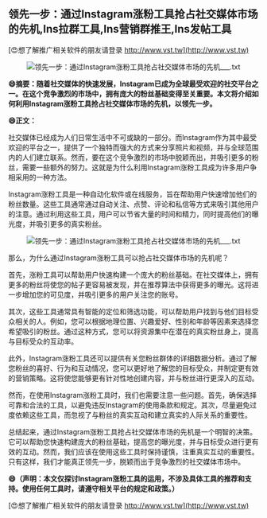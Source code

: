 ## **领先一步：通过Instagram涨粉工具抢占社交媒体市场的先机,Ins拉群工具,Ins营销群推王,Ins发帖工具**

[😍想了解推广相关软件的朋友请登录 http://www.vst.tw](http://www.vst.tw)

 <center><img src="https://vst.tw/MP4/tuiguang/png/0.png" alt="领先一步：通过Instagram涨粉工具抢占社交媒体市场的先机___.txt"></center>

**😄摘要：随着社交媒体的快速发展，Instagram已成为全球最受欢迎的社交平台之一。在这个竞争激烈的市场中，拥有庞大的粉丝基础变得至关重要。本文将介绍如何利用Instagram涨粉工具抢占社交媒体市场的先机，以领先一步。**

**😄正文：**

社交媒体已经成为人们日常生活中不可或缺的一部分。而Instagram作为其中最受欢迎的平台之一，提供了一个独特而强大的方式来分享照片和视频，并与全球范围内的人们建立联系。然而，要在这个竞争激烈的市场中脱颖而出，并吸引更多的粉丝，需要一些额外的努力。这就是为什么利用Instagram涨粉工具成为许多用户争相采用的一种方法。

Instagram涨粉工具是一种自动化软件或在线服务，旨在帮助用户快速增加他们的粉丝数量。这些工具通常通过自动关注、点赞、评论和私信等方式来吸引其他用户的注意。通过利用这些工具，用户可以节省大量的时间和精力，同时提高他们的曝光度，并吸引更多的真实粉丝。

 <center><img src="https://vst.tw/MP4/tuiguang/png/5.png" alt="领先一步：通过Instagram涨粉工具抢占社交媒体市场的先机___.txt"></center>

那么，为什么通过Instagram涨粉工具可以抢占社交媒体市场的先机呢？

首先，涨粉工具可以帮助用户快速构建一个庞大的粉丝基础。在社交媒体上，拥有更多的粉丝将使您的帖子更容易被发现，并在推荐算法中获得更多的曝光。这将进一步增加您的可见度，并吸引更多的用户关注您的账号。

其次，这些工具通常具有智能的定位和筛选功能，可以帮助用户找到与他们目标受众相关的人。例如，您可以根据地理位置、兴趣爱好、性别和年龄等因素来选择您希望吸引的粉丝。通过这种方式，您可以将资源集中在潜在的真实粉丝身上，提高与目标受众的互动率。

此外，Instagram涨粉工具还可以提供有关您粉丝群体的详细数据分析。通过了解您粉丝的喜好、行为和互动情况，您可以更好地了解您的目标受众，并制定更有效的营销策略。这将使您能够更有针对性地创建内容，并与粉丝进行更深入的互动。

然而，在使用Instagram涨粉工具时，我们也需要注意一些问题。首先，确保选择可靠和合法的工具，以避免违反Instagram的使用条款和规定。其次，尽量避免过度依赖这些工具，而忽视了与粉丝的真实互动和建立真实的人际关系的重要性。

总结起来，通过Instagram涨粉工具抢占社交媒体市场的先机是一个明智的决策。它可以帮助您快速构建庞大的粉丝基础，提高您的曝光度，并与目标受众进行更有效的互动。然而，我们应该在使用这些工具时保持谨慎，注重真实互动的重要性。只有这样，我们才能真正领先一步，脱颖而出于竞争激烈的社交媒体市场中。

**😄（声明：本文仅探讨Instagram涨粉工具的运用，不涉及具体工具的推荐和支持。使用任何工具时，请遵守相关平台的规定和政策。）**

[😍想了解推广相关软件的朋友请登录 http://www.vst.tw](http://www.vst.tw)



